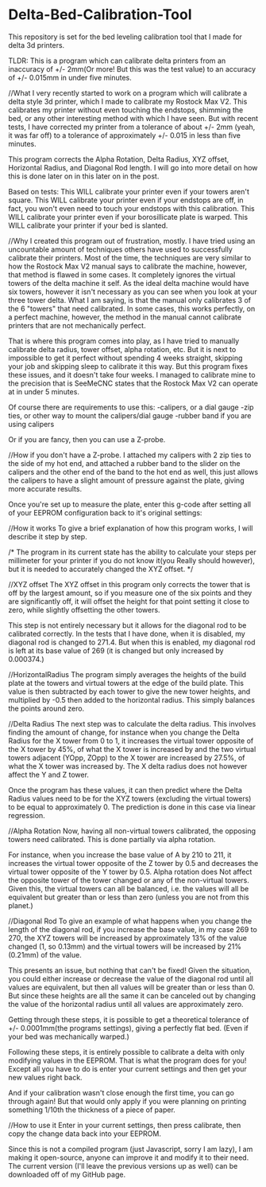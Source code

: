 # Delta-Bed-Calibration-Tool
This repository is set for the bed leveling calibration tool that I made for delta 3d printers.

TLDR: This is a program which can calibrate delta printers from an inaccuracy of +/- 2mm(Or more! But this was the test value) to an accuracy of +/- 0.015mm in under five minutes.

//What
I very recently started to work on a program which will calibrate a delta style 3d printer, which I made to calibrate my Rostock Max V2. This calibrates my printer without even touching the endstops, shimming the bed, or any other interesting method with which I have seen. But with recent tests, I have corrected my printer from a tolerance of about +/- 2mm (yeah, it was far off) to a tolerance of approximately +/- 0.015 in less than five minutes.

This program corrects the Alpha Rotation, Delta Radius, XYZ offset, Horizontal Radius, and Diagonal Rod length. I will go into more detail on how this is done later on in this later on in the post.

Based on tests:
This WILL calibrate your printer even if your towers aren't square.
This WILL calibrate your printer even if your endstops are off, in fact, you won't even need to touch your endstops with this calibration.
This WILL calibrate your printer even if your borosillicate plate is warped.
This WILL calibrate your printer if your bed is slanted.

//Why
I created this program out of frustration, mostly. I have tried using an uncountable amount of techniques others have used to successfully calibrate their printers. Most of the time, the techniques are very similar to how the Rostock Max V2 manual says to calibrate the machine, however, that method is flawed in some cases. It completely ignores the virtual towers of the delta machine it self. As the ideal delta machine would have six towers, however it isn't necessary as you can see when you look at your three tower delta. What I am saying, is that the manual only calibrates 3 of the 6 "towers" that need calibrated. In some cases, this works perfectly, on a perfect machine, however, the method in the manual cannot calibrate printers that are not mechanically perfect.

That is where this program comes into play, as I have tried to manually calibrate delta radius, tower offset, alpha rotation, etc. But it is next to impossible to get it perfect without spending 4 weeks straight, skipping your job and skipping sleep to calibrate it this way. But this program fixes these issues, and it doesn't take four weeks. I managed to calibrate mine to the precision that is SeeMeCNC states that the Rostock Max V2 can operate at in under 5 minutes.

Of course there are requirements to use this:
-calipers, or a dial gauge
-zip ties, or other way to mount the calipers/dial gauge
-rubber band if you are using calipers

Or if you are fancy, then you can use a Z-probe.

//How if you don't have a Z-probe.
I attached my calipers with 2 zip ties to the side of my hot end, and attached a rubber band to the slider on the calipers and the other end of the band to the hot end as well, this just allows the calipers to have a slight amount of pressure against the plate, giving more accurate results.

Once you're set up to measure the plate, enter this g-code after setting all of your EEPROM configuration back to it's original settings:

//How it works
To give a brief explanation of how this program works, I will describe it step by step.

/* The program in its current state has the ability to calculate your steps per millimeter for your printer if you do not know it(you Really should however), but it is needed to accurately changed the XYZ offset. */

//XYZ offset
The XYZ offset in this program only corrects the tower that is off by the largest amount, so if you measure one of the six points and they are significantly off, it will offset the height for that point setting it close to zero, while slightly offsetting the other towers. 

This step is not entirely necessary but it allows for the diagonal rod to be calibrated correctly. In the tests that I have done, when it is disabled, my diagonal rod is changed to 271.4. But when this is enabled, my diagonal rod is left at its base value of 269 (it is changed but only increased by 0.000374.)

//HorizontalRadius
The program simply averages the heights of the build plate at the towers and virtual towers at the edge of the build plate. This value is then subtracted by each tower to give the new tower heights, and multiplied by -0.5 then added to the horizontal radius. This simply balances the points around zero.

//Delta Radius
The next step was to calculate the delta radius. This involves finding the amount of change, for instance when you change the Delta Radius for the X tower from 0 to 1, it increases the virtual tower opposite of the X tower by 45%, of what the X tower is increased by and the two virtual towers adjacent (YOpp, ZOpp) to the X tower are increased by 27.5%, of what the X tower was increased by. The X delta radius does not however affect the Y and Z tower.

Once the program has these values, it can then predict where the Delta Radius values need to be for the XYZ towers (excluding the virtual towers) to be equal to approximately 0. The prediction is done in this case via linear regression.

//Alpha Rotation
Now, having all non-virtual towers calibrated, the opposing towers need calibrated. This is done partially via alpha rotation.

For instance, when you increase the base value of A by 210 to 211, it increases the virtual tower opposite of the Z tower by 0.5 and decreases the virtual tower opposite of the Y tower by 0.5. Alpha rotation does Not affect the opposite tower of the tower changed or any of the non-virtual towers. Given this, the virtual towers can all be balanced, i.e. the values will all be equivalent but greater than or less than zero (unless you are not from this planet.)

//Diagonal Rod
To give an example of what happens when you change the length of the diagonal rod, if you increase the base value, in my case 269 to 270, the XYZ towers will be increased by approximately 13% of the value changed (1, so 0.13mm) and the virtual towers will be increased by 21% (0.21mm) of the value.

This presents an issue, but nothing that can't be fixed! Given the situation, you could either increase or decrease the value of the diagonal rod until all values are equivalent, but then all values will be greater than or less than 0. But since these heights are all the same it can be canceled out by changing the value of the horizontal radius until all values are approximately zero.

Getting through these steps, it is possible to get a theoretical tolerance of +/- 0.0001mm(the programs settings), giving a perfectly flat bed. (Even if your bed was mechanically warped.)


Following these steps, it is entirely possible to calibrate a delta with only modifying values in the EEPROM. That is what the program does for you! Except all you have to do is enter your current settings and then get your new values right back.

And if your calibration wasn't close enough the first time, you can go through again! But that would only apply if you were planning on printing something 1/10th the thickness of a piece of paper.

//How to use it
Enter in your current settings, then press calibrate, then copy the change data back into your EEPROM.

Since this is not a compiled program (just Javascript, sorry I am lazy), I am making it open-source, anyone can improve it and modify it to their need. The current version (I'll leave the previous versions up as well) can be downloaded off of my GitHub page.



